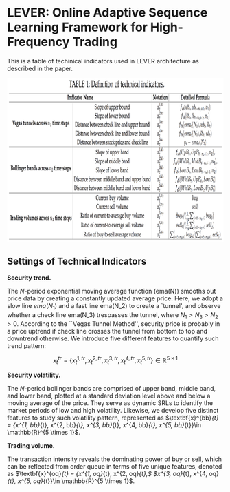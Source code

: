 # LEVER: Online Adaptive Sequence Learning Framework for High-Frequency Trading

This is a table of techinical indicators used in LEVER architecture as described in the paper.

<p align="center">
  <img width="950" height="380.5" src=./technical_indicator_table.png>
</p>


## Settings of Technical Indicators ##

**Security trend.** 

The $N$-period exponential moving average function (ema(N)) smooths out price data by creating a constantly updated average price. Here, we adopt a slow line $ema$($N_1$) and a fast line ema(N_2) to create a `tunnel', and observe whether a check line ema(N_3) trespasses the tunnel, where $N_1 > N_3 > N_2 > 0$. According to the ``Vegas Tunnel Method'', security price is probably in a price uptrend if check line crosses the tunnel from bottom to top and downtrend otherwise. 
We introduce five different features to quantify such trend pattern:
```math 
x^{tr}_{t} = \{x^{1, tr}_{t}, x^{2, tr}_{t}, x^{3, tr}_{t}, x^{4, tr}_{t}, x^{5, tr}_{t}\}\in \mathbb{R}^{5 \times 1}
```
 

**Security volatility.** 

The $N$-period bollinger bands are comprised of upper band, middle band, and lower band, plotted at a standard deviation level above and below a moving average of the price. They serve as dynamic SRLs to identify the market periods of low and high volatility. 
Likewise, we develop five distinct features to study such volatility pattern, represented as \$\textbf{x}^{bb}_{t} = \{x^{1, bb}_{t}, x^{2, bb}_{t}, x^{3, bb}_{t}, x^{4, bb}_{t}, x^{5, bb}_{t}\}\in \mathbb{R}^{5 \times 1}\$. 

**Trading volume.** 

The transaction intensity reveals the dominating power of buy or sell, which can be reflected from order queue in terms of five unique features, denoted as \$\textbf{x}^{oq}_{t} = \{x^{1, oq}_{t}, x^{2, oq}_{t},$ $x^{3, oq}_{t},
x^{4, oq}_{t}, x^{5, oq}_{t}\}\in \mathbb{R}^{5 \times 1}\$.
